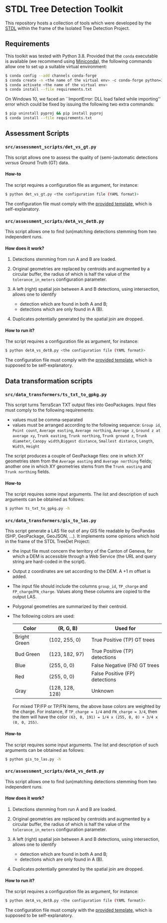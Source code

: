 # STDL Tree Detection Toolkit

This repository hosts a collection of tools which were developed by the [STDL](https://www.stdl.ch/) within the frame of the Isolated Tree Detection Project.

## Requirements

This toolkit was tested with Python 3.8. Provided that the `conda` executable is available (we recommend using [Miniconda](https://docs.conda.io/en/latest/miniconda.html)), the following commands allow one to set up a suitable virtual environment:

```bash
$ conda config --add channels conda-forge
$ conda create -n <the name of the virtual env> -c conda-forge python=3.8
$ conda activate <the name of the virtual env>
$ conda install --file requirements.txt
```

On Windows 10, we faced an ``ImportError: DLL load failed while importing'' error which could be fixed by issuing the following two extra commands:

```bash
$ pip uninstall pyproj && pip install pyproj
$ conda install --file requirements.txt
```

## Assessment Scripts

### `src/assessment_scripts/det_vs_gt.py`

This script allows one to assess the quality of (semi-)automatic detections _versus_ Ground Truth (GT) data.

#### How-to

The script requires a configuration file as argument, for instance:  

```bash
$ python det_vs_gt.py <the configuration file (YAML format)>
```

The configuration file must comply with the [provided template](src/assessment_scripts/cfg_det_vs_gt_template.yaml), which is self-explanatory.

### `src/assessment_scripts/detA_vs_detB.py`

This script allows one to find (un)matching detections stemming from two independent runs.

#### How does it work?

1. Detections stemming from run A and B are loaded.
2. Original geometries are replaced by centroids and augmented by a circular buffer, the radius of which is half the value of the `tolerance_in_meters` configuration parameter.
3. A left (right) spatial join between A and B detections, using intersection, allows one to identify

    * detection which are found in both A and B;
    * detections which are only found in A (B).

4. Duplicates potentially generated by the spatial join are dropped.

#### How to run it?

The script requires a configuration file as argument, for instance:  

```bash
$ python detA_vs_detB.py <the configuration file (YAML format)>
```

The configuration file must comply with the [provided template](src/assessment_scripts/cfg_detA_vs_detB_template.yaml), which is supposed to be self-explanatory.

## Data transformation scripts

### `src/data_transformers/ts_txt_to_gpkg.py`

This script turns TerraScan TXT output files into GeoPackages. Input files must comply to the following requirements:

* values must be comma-separated
* values must be arranged according to the following sequence: `Group id`, `Point count`, `Average easting`, `Average northing`, `Average z`, `Ground z at average xy`, `Trunk easting`, `Trunk northing`, `Trunk ground z`, `Trunk diameter`, `Canopy width`,`Biggest distance`, `Smallest distance`, `Length`, `Width`, `Height`

The script produces a couple of GeoPackage files: one in which XY geometries stem from the `Average easting` and `Average northing` fields; another one in which XY geometries stems from the `Trunk easting` and `Trunk northing` fields.

#### How-to

The script requires some input arguments. The list and description of such arguments can be obtained as follows: 

```bash
$ python ts_txt_to_gpkg.py -h
```

### `src/data_transformers/gis_to_las.py`

This script generate a LAS file out of any GIS file readable by GeoPandas (SHP, GeoPackage, GeoJSON, ...). It implements some opinions which hold in the frame of the STDL TreeDet Project:

* the input file must concern the territory of the Canton of Geneva, for which a DEM is accessible through a Web Service (the URL and query string are hard-coded in the script).
* Output z coordinates are set according to the DEM. A +1 m offset is added.
* The input file should include the columns `group_id`, `TP_charge` and `FP_charge`/`FN_charge`. Values along these columns are copied to the output LAS.
* Polygonal geometries are summarized by their centroid.
* The following colors are used:

    | Color  | (R, G, B)     | Used for              |  
    | ------ | ------------- | --------------------- |
    | Bright Green | (102, 255, 0) | True Positive (TP) GT trees | 
    | Bud Green | (123, 182, 97) | True Positive (TP) detections |
    | Blue | (255, 0, 0) | False Negative (FN) GT trees |
    | Red | (255, 0, 0) | False Positive (FP) detections |
    | Gray | (128, 128, 128) | Unknown | 

    For mixed TP/FP or TP/FN items, the above base colors are weighted by the charge. For instance, if `TP_charge = 1/4` and `FN_charge = 3/4`, then the item will have the color `(63, 0, 191) = 1/4 x (255, 0, 0) + 3/4 x (0, 0, 255)`.

#### How-to

The script requires some input arguments. The list and description of such arguments can be obtained as follows: 

```bash
$ python gis_to_las.py -h
```

### `src/assessment_scripts/detA_vs_detB.py`

This script allows one to find (un)matching detections stemming from two independent runs.

#### How does it work?

1. Detections stemming from run A and B are loaded.
2. Original geometries are replaced by centroids and augmented by a circular buffer, the radius of which is half the value of the `tolerance_in_meters` configuration parameter.
3. A left (right) spatial join between A and B detections, using intersection, allows one to identify

    * detection which are found in both A and B;
    * detections which are only found in A (B).

4. Duplicates potentially generated by the spatial join are dropped.

#### How to run it?

The script requires a configuration file as argument, for instance:  

```bash
$ python detA_vs_detB.py <the configuration file (YAML format)>
```

The configuration file must comply with the [provided template](src/assessment_scripts/cfg_detA_vs_detB_template.yaml), which is supposed to be self-explanatory.